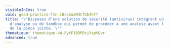 ```yaml
---
visibleInCms: true
uuid: good-practice-T1n-iDcxGaxMdCfUb4hTT
title: "\"Disposez d’une solution de sécurité (antivirus) intégrant un système
  d'analyse ou de Sandbox qui permet de procéder à une analyse avant l’ouverture
  de la pièce jointe. \""
thematique: thematique-kW-FytF1BDPDcjYzpVQvr
advanced: true
---
```

